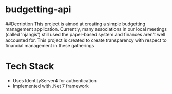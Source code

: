 # budgetting-api
##Decription
This project is aimed at creating a simple budgetting management application. Currently, many associations in our local meetings (called 'njangis') still used the paper-based system and finances aren't well accounted for. 
This project is created to create transparency with respect to financial management in these gatherings
# Tech Stack
- Uses IdentityServer4 for authentication
- Implemented with .Net 7 framework

